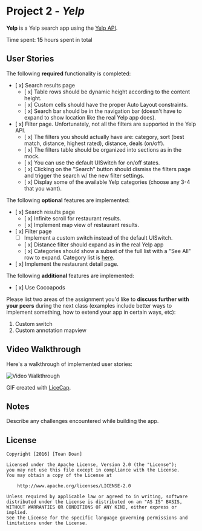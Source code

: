 # Project 2 - *Yelp*

**Yelp** is a Yelp search app using the [Yelp API](http://www.yelp.com/developers/documentation/v2/search_api).

Time spent: **15** hours spent in total

## User Stories

The following **required** functionality is completed:

- [ x] Search results page
   - [ x] Table rows should be dynamic height according to the content height.
   - [ x] Custom cells should have the proper Auto Layout constraints.
   - [ x] Search bar should be in the navigation bar (doesn't have to expand to show location like the real Yelp app does).
- [ x] Filter page. Unfortunately, not all the filters are supported in the Yelp API.
   - [ x] The filters you should actually have are: category, sort (best match, distance, highest rated), distance, deals (on/off).
   - [ x] The filters table should be organized into sections as in the mock.
   - [ x] You can use the default UISwitch for on/off states.
   - [ x] Clicking on the "Search" button should dismiss the filters page and trigger the search w/ the new filter settings.
   - [ x] Display some of the available Yelp categories (choose any 3-4 that you want).

The following **optional** features are implemented:

- [ x] Search results page
   - [ x] Infinite scroll for restaurant results.
   - [ x] Implement map view of restaurant results.
- [ x] Filter page
   - [ ] Implement a custom switch instead of the default UISwitch.
   - [ x] Distance filter should expand as in the real Yelp app
   - [ x] Categories should show a subset of the full list with a "See All" row to expand. Category list is [here](http://www.yelp.com/developers/documentation/category_list).
- [ x] Implement the restaurant detail page.

The following **additional** features are implemented:

- [ x] Use Cocoapods

Please list two areas of the assignment you'd like to **discuss further with your peers** during the next class (examples include better ways to implement something, how to extend your app in certain ways, etc):

1. Custom switch
2. Custom annotation mapview

## Video Walkthrough

Here's a walkthrough of implemented user stories:

<img src='http://i.imgur.com/gopTZSr.gifv' title='Video Walkthrough' width='' alt='Video Walkthrough' />

GIF created with [LiceCap](http://www.cockos.com/licecap/).

## Notes

Describe any challenges encountered while building the app.

## License

    Copyright [2016] [Toan Doan]

    Licensed under the Apache License, Version 2.0 (the "License");
    you may not use this file except in compliance with the License.
    You may obtain a copy of the License at

        http://www.apache.org/licenses/LICENSE-2.0

    Unless required by applicable law or agreed to in writing, software
    distributed under the License is distributed on an "AS IS" BASIS,
    WITHOUT WARRANTIES OR CONDITIONS OF ANY KIND, either express or implied.
    See the License for the specific language governing permissions and
    limitations under the License.
